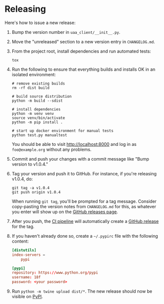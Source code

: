 # Releasing

Here's how to issue a new release:

1. Bump the version number in `uaa_client/__init__.py`.

1. Move the "unreleased" section to a new version entry in
   `CHANGELOG.md`.

1. From the project root, install dependencies and run automated tests:

   ```shell
   tox
   ```

1. Run the following to ensure that everything builds and
   installs OK in an isolated environment:

   ```shell
   # remove existing builds
   rm -rf dist build

   # build source distribution
   python -m build --sdist

   # install dependencies
   python -m venv venv
   source venv/bin/activate
   python -m pip install .

   # start up docker environment for manual tests
   python test.py manualtest
   ```

   You should be able to visit <http://localhost:8000> and log in
   as `foo@example.org` without any problems.

1. Commit and push your changes with a commit message like
   "Bump version to v1.0.4."

1. Tag your version and push it to GitHub. For instance, if you're
   releasing v1.0.4, do:

   ```shell
   git tag -a v1.0.4
   git push origin v1.0.4
   ```

   When running `git tag`, you'll be prompted for a tag
   message. Consider copy-pasting the version notes from
   `CHANGELOG.md` for this, as whatever you enter will
   show up on the [GitHub releases page][].

1. After you push, the [CI pipeline](./ci/pipeline.yml) will automatically
   create a [GitHub release][GitHub releases page] for the tag.

1. If you haven't already done so, create a `~/.pypirc` file
   with the following content:

   ```conf
   [distutils]
   index-servers =
       pypi

   [pypi]
   repository: https://www.python.org/pypi
   username: 18f
   password: <your password>
   ```

1. Run `python -m twine upload dist/*`.  The new release should now
   be visible on [PyPI][].

[GitHub releases page]: https://github.com/cloud-gov/cg-django-uaa/releases
[PyPI]: https://pypi.python.org/pypi/cg-django-uaa
